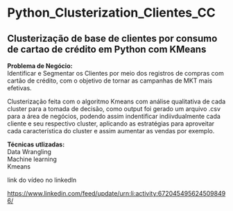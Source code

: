 # Python_Clusterization_Clientes_CC
## Clusterização de base de clientes por consumo de cartao de crédito em Python com KMeans

**Problema de Negócio:**  
Identificar e Segmentar os Clientes por meio dos registros de compras com cartão de crédito, com o objetivo de tornar as campanhas de MKT mais efetivas.

Clusterização feita com o algoritmo Kmeans com análise qualitativa de cada cluster para a tomada de decisão, como output foi gerado um arquivo .csv
para a área de negócios, podendo assim indentificar indiivdualmente cada cliente e seu respectivo cluster, aplicando as estratégias para aproveitar cada
característica do cluster e assim aumentar as vendas por exemplo. 

**Técnicas utlizadas:**  
Data Wrangling  
Machine learning  
Kmeans  


link do vídeo no linkedln

https://www.linkedin.com/feed/update/urn:li:activity:6720454956245098496/
